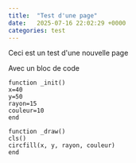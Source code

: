 ```yaml
---
title:  "Test d'une page"
date:   2025-07-16 22:02:29 +0000
categories: test
---
```

Ceci est un test d'une nouvelle page

Avec un bloc de code 
```
function _init()
x=40
y=50
rayon=15
couleur=10
end

function _draw()
cls()
circfill(x, y, rayon, couleur)
end
```